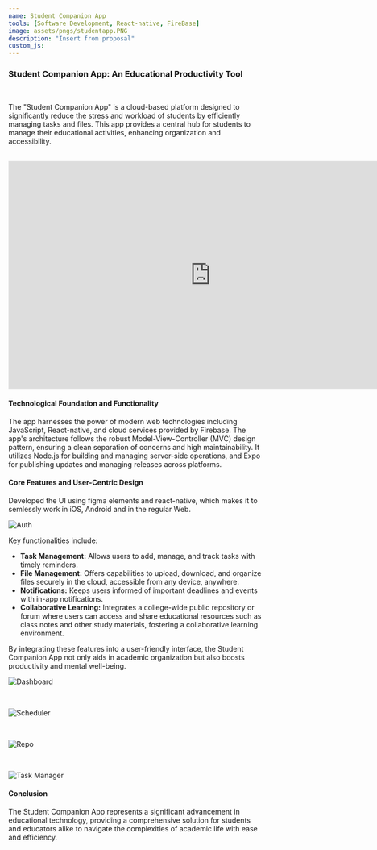 ```yaml
---
name: Student Companion App
tools: [Software Development, React-native, FireBase]
image: assets/pngs/studentapp.PNG
description: "Insert from proposal"
custom_js: 
---
```



### Student Companion App: An Educational Productivity Tool

<br>

The "Student Companion App" is a cloud-based platform designed to significantly reduce the stress and workload of students by efficiently managing tasks and files. This app provides a central hub for students to manage their educational activities, enhancing organization and accessibility.

<br>

<iframe style="border: 1px solid rgba(0, 0, 0, 0.1);" width="800" height="450" src="https://www.figma.com/embed?embed_host=share&url=https%3A%2F%2Fwww.figma.com%2Fproto%2FWz3mCcQWMZ2bwIehV50OK6%2FLanding%3Fnode-id%3D17-46%26t%3DAIC9v5In6b0IUkJT-1" allowfullscreen></iframe>

<br>

#### Technological Foundation and Functionality

The app harnesses the power of modern web technologies including JavaScript, React-native, and cloud services provided by Firebase. The app's architecture follows the robust Model-View-Controller (MVC) design pattern, ensuring a clean separation of concerns and high maintainability. It utilizes Node.js for building and managing server-side operations, and Expo for publishing updates and managing releases across platforms.

#### Core Features and User-Centric Design

Developed the UI using figma elements and react-native, which makes it to semlessly work in iOS, Android and in the regular Web.


![Auth](https://raw.githubusercontent.com/RahulCvr/RahulCvr.github.io/main/assets/pngs/1.PNG)

Key functionalities include:
- **Task Management:** Allows users to add, manage, and track tasks with timely reminders.
- **File Management:** Offers capabilities to upload, download, and organize files securely in the cloud, accessible from any device, anywhere.
- **Notifications:** Keeps users informed of important deadlines and events with in-app notifications.
- **Collaborative Learning:** Integrates a college-wide public repository or forum where users can access and share educational resources such as class notes and other study materials, fostering a collaborative learning environment.

By integrating these features into a user-friendly interface, the Student Companion App not only aids in academic organization but also boosts productivity and mental well-being.

![Dashboard](https://raw.githubusercontent.com/RahulCvr/RahulCvr.github.io/main/assets/pngs/2.PNG)

<br>

![Scheduler](https://raw.githubusercontent.com/RahulCvr/RahulCvr.github.io/main/assets/pngs/3.PNG)

<br>

![Repo](https://raw.githubusercontent.com/RahulCvr/RahulCvr.github.io/main/assets/pngs/4.PNG)

<br>

![Task Manager](https://raw.githubusercontent.com/RahulCvr/RahulCvr.github.io/main/assets/pngs/6.PNG)


#### Conclusion

The Student Companion App represents a significant advancement in educational technology, providing a comprehensive solution for students and educators alike to navigate the complexities of academic life with ease and efficiency.